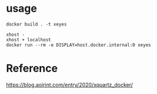 # usage
```
docker build . -t xeyes

xhost -
xhost + localhost
docker run --rm -e DISPLAY=host.docker.internal:0 xeyes
```

# Reference
https://blog.aoirint.com/entry/2020/xquartz_docker/
